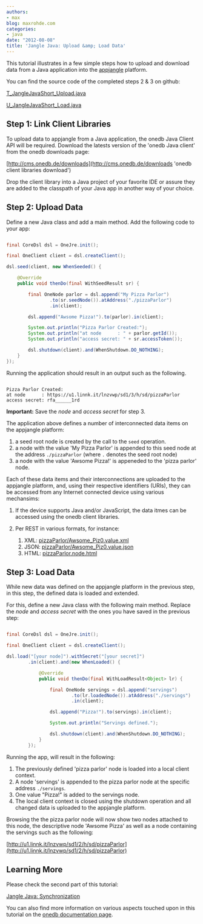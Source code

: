 ```yaml
---
authors:
- max
blog: maxrohde.com
categories:
- java
date: "2012-08-08"
title: 'Jangle Java: Upload &amp; Load Data'
---
```


This tutorial illustrates in a few simple steps how to upload and download data from a Java application into the [appjangle](http://appjangle.com 'appjangle') platform.

You can find the source code of the completed steps 2 & 3 on github:

[T_JangleJavaShort_Upload.java](https://github.com/mxro/onedb-examples/blob/master/src/main/java/one/examples/z_articles/T_JangleJavaShort_Upload.java)

[U_JangleJavaShort_Load.java](https://github.com/mxro/onedb-examples/blob/master/src/main/java/one/examples/z_articles/U_JangleJavaShort_Load.java)

## Step 1: Link Client Libraries

To upload data to appjangle from a Java application, the onedb Java Client API will be required. Download the latests version of the 'onedb Java client' from the onedb downloads page:

[http://cms.onedb.de/downloads](http://cms.onedb.de/downloads 'onedb client libraries download')

Drop the client library into a Java project of your favorite IDE or assure they are added to the classpath of your Java app in another way of your choice.

## Step 2: Upload Data

Define a new Java class and add a main method. Add the following code to your app:

```java

final CoreDsl dsl = OneJre.init();

final OneClient client = dsl.createClient();

dsl.seed(client, new WhenSeeded() {

	@Override
	public void thenDo(final WithSeedResult sr) {

		final OneNode parlor = dsl.append("My Pizza Parlor")
				.to(sr.seedNode()).atAddress("./pizzaParlor")
				.in(client);

		dsl.append("Awsome Pizza!").to(parlor).in(client);

		System.out.println("Pizza Parlor Created:");
		System.out.println("at node      : " + parlor.getId());
		System.out.println("access secret: " + sr.accessToken());

		dsl.shutdown(client).and(WhenShutdown.DO_NOTHING);
	}
});
```

Running the application should result in an output such as the following.

```

Pizza Parlor Created:
at node      : https://u1.linnk.it/lnzvwp/sd1/3/h/sd/pizzaParlor
access secret: rfa______1rd
```

**Important:** Save the _node_ and _access secret_ for step 3.

The application above defines a number of interconnected data items on the appjangle platform:

1. a seed root node is created by the call to the `seed` operation.
2. a node with the value 'My Pizza Parlor' is appended to this seed node at the address `./pizzaParlor` (where `.` denotes the seed root node)
3. a node with the value 'Awsome Pizza!' is appeneded to the 'pizza parlor' node.

Each of these data items and their interconnections are uploaded to the appjangle platform, and, using their respective identifiers (URIs), they can be accessed from any Internet connected device using various mechansims:

1. If the device supports Java and/or JavaScript, the data itmes can be accessed using the onedb client libraries.
2. Per REST in various formats, for instance:

   1. XML: [pizzaParlor/Awsome_Piz0.value.xml](http://u1.linnk.it/lnzvwp/sd1/2/h/sd/pizzaParlor/Awsome_Piz0.value.xml)
   2. JSON: [pizzaParlor/Awsome_Piz0.value.json](http://u1.linnk.it/lnzvwp/sd1/2/h/sd/pizzaParlor/Awsome_Piz0.value.json)
   3. HTML: [pizzaParlor.node.html](http://u1.linnk.it/lnzvwp/sd1/2/h/sd/pizzaParlor.node.html)

## Step 3: Load Data

While new data was defined on the appjangle platform in the previous step, in this step, the defined data is loaded and extended.

For this, define a new Java class with the following main method. Replace the _node_ and _access secret_ with the ones you have saved in the previous step:

```java

final CoreDsl dsl = OneJre.init();

final OneClient client = dsl.createClient();

dsl.load("[your node]").withSecret("[your secret]")
		.in(client).and(new WhenLoaded() {

			@Override
			public void thenDo(final WithLoadResult<Object> lr) {

				final OneNode servings = dsl.append("servings")
						.to(lr.loadedNode()).atAddress("./servings")
						.in(client);

				dsl.append("Pizza!").to(servings).in(client);

				System.out.println("Servings defined.");

				dsl.shutdown(client).and(WhenShutdown.DO_NOTHING);
			}
		});
```

Running the app, will result in the following:

1. The previously defined 'pizza parlor' node is loaded into a local client context.
2. A node 'servings' is appended to the pizza parlor node at the specific address `./servings`.
3. One value "Pizza!" is added to the servings node.
4. The local client context is closed using the shutdown operation and all changed data is uploaded to the appjangle platform.

Browsing the the pizza parlor node will now show two nodes attached to this node, the descriptive node 'Awsome Pizza' as well as a node containing the servings such as the following:

[http://u1.linnk.it/lnzvwp/sd1/2/h/sd/pizzaParlor](http://u1.linnk.it/lnzvwp/sd1/2/h/sd/pizzaParlor)

## Learning More

Please check the second part of this tutorial:

[Jangle Java: Synchronization](http://maxrohde.com/2012/08/08/jangle-java-synchronization/ 'appjangle java synchronization tutorial')

You can also find more information on various aspects touched upon in this tutorial on the [onedb documentation page](http://cms.onedb.de/articles 'onedb documentation').
